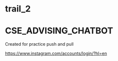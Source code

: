 # trail_2
# CSE_ADVISING_CHATBOT

Created for practice push and pull

 https://www.instagram.com/accounts/login/?hl=en
